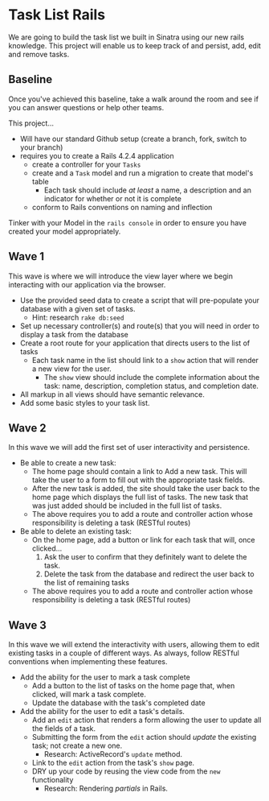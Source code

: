 # Task List Rails

We are going to build the task list we built in Sinatra using our new rails knowledge. This project will enable us to keep track of and persist, add, edit and remove tasks.

## Baseline
Once you've achieved this baseline, take a walk around the room and see if you can answer questions or help other teams.

This project...

- Will have our standard Github setup (create a branch, fork, switch to your branch)
- requires you to create a Rails 4.2.4 application
  - create a controller for your `Tasks`
  - create and a `Task` model and run a migration to create that model's table
    - Each task should include _at least_ a name, a description and an indicator for whether or not it is complete
  - conform to Rails conventions on naming and inflection

Tinker with your Model in the `rails console` in order to ensure you have created your model appropriately. 

## Wave 1
This wave is where we will introduce the view layer where we begin interacting with our application via the browser.

- Use the provided seed data to create a script that will pre-populate your database with a given set of tasks.
  - Hint: research `rake db:seed`
- Set up necessary controller(s) and route(s) that you will need in order to display a task from the database
- Create a root route for your application that directs users to the list of tasks
  - Each task name in the list should link to a `show` action that will render a new view for the user.
    - The `show` view should include the complete information about the task: name, description, completion status, and completion date.
- All markup in all views should have semantic relevance.
- Add some basic styles to your task list.
  

## Wave 2
In this wave we will add the first set of user interactivity and persistence.

- Be able to create a new task:
  - The home page should contain a link to Add a new task. This will take the user to a form to fill out with the appropriate task fields.
  - After the new task is added, the site should take the user back to the home page which displays the full list of tasks. The new task that was just added should be included in the full list of tasks.
  - The above requires you to add a route and controller action whose responsibility is deleting a task (RESTful routes)
- Be able to delete an existing task:
  - On the home page, add a button or link for each task that will, once clicked...
    1. Ask the user to confirm that they definitely want to delete the task.
    1. Delete the task from the database and redirect the user back to the list of remaining tasks
  - The above requires you to add a route and controller action whose responsibility is deleting a task (RESTful routes)

## Wave 3
In this wave we will extend the interactivity with users, allowing them to edit existing tasks in a couple of different ways. As always, follow RESTful conventions when implementing these features.

- Add the ability for the user to mark a task complete
  - Add a button to the list of tasks on the home page that, when clicked, will mark a task complete.
  - Update the database with the task's completed date
- Add the ability for the user to edit a task's details.
  - Add an `edit` action that renders a form allowing the user to update all the fields of a task.
  - Submitting the form from the `edit` action should _update_ the existing task; not create a new one.
    - Research: ActiveRecord's `update` method.
  - Link to the `edit` action from the task's `show` page.
  - DRY up your code by reusing the view code from the `new` functionality
    - Research: Rendering _partials_ in Rails.
  


<!--

## Final Wave!
In this wave, we explore creating ActiveRecord associations by creating `belongs_to` and `has_many` relationships.

- Create a model & migration for a new Person object.
  - at a minimum, a Person should have a name
- Create seed data to add at least three Person records to the database.
- Each Task in your database can be assigned to a Person, indicating that Person is responsible for completing the Task.
  - Express the relationship between Person and Task using `belongs_to` and `has_many`
  - Update your Task `index` and `show` actions to include displaying the Person's name to which the Task belongs.
  - Update your Task's `new` and `edit` actions to allow for selecting an _existing_ Person to which the Task should be associated.
- Add a new people (the plural of Person) controller with the following routes and actions
  - `index` action: Show a list of all people in the database.
    - Link each Person's name to their `show` action.
    - The index should include a count of how many _uncompleted_ tasks are assigned to each Person.
  - `show` action: show all of the Person's information
- Create a custom route and action for showing a complete list of a Person's tasks, both complete and incomplete.
  - The url of this page should look something like `http://localhost:5000/people/1/tasks`.
  - Link to this action from a Person's `show` view.
- Deploy your completed app to Heroku.
-->
